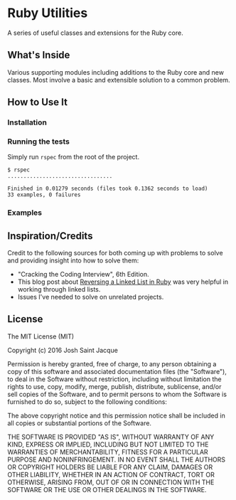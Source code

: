 # Ruby Utilities
A series of useful classes and extensions for the Ruby core. 

## What's Inside
Various supporting modules including additions to the Ruby core and new classes. Most involve a basic and extensible solution to a common problem.

## How to Use It

### Installation

### Running the tests
Simply run `rspec` from the root of the project.

```
$ rspec
.................................

Finished in 0.01279 seconds (files took 0.1362 seconds to load)
33 examples, 0 failures
```

### Examples

## Inspiration/Credits
Credit to the following sources for both coming up with problems to solve and providing insight into how to solve them:
* "Cracking the Coding Interview", 6th Edition.
* This blog post about [Reversing a Linked List in Ruby](http://commandercoriander.net/blog/2012/12/23/reversing-a-linked-list-in-ruby/) was very helpful in working through linked lists.
* Issues I've needed to solve on unrelated projects.

## License
The MIT License (MIT)

Copyright (c) 2016 Josh Saint Jacque

Permission is hereby granted, free of charge, to any person obtaining a copy
of this software and associated documentation files (the "Software"), to deal
in the Software without restriction, including without limitation the rights
to use, copy, modify, merge, publish, distribute, sublicense, and/or sell
copies of the Software, and to permit persons to whom the Software is
furnished to do so, subject to the following conditions:

The above copyright notice and this permission notice shall be included in all
copies or substantial portions of the Software.

THE SOFTWARE IS PROVIDED "AS IS", WITHOUT WARRANTY OF ANY KIND, EXPRESS OR
IMPLIED, INCLUDING BUT NOT LIMITED TO THE WARRANTIES OF MERCHANTABILITY,
FITNESS FOR A PARTICULAR PURPOSE AND NONINFRINGEMENT. IN NO EVENT SHALL THE
AUTHORS OR COPYRIGHT HOLDERS BE LIABLE FOR ANY CLAIM, DAMAGES OR OTHER
LIABILITY, WHETHER IN AN ACTION OF CONTRACT, TORT OR OTHERWISE, ARISING FROM,
OUT OF OR IN CONNECTION WITH THE SOFTWARE OR THE USE OR OTHER DEALINGS IN THE
SOFTWARE.